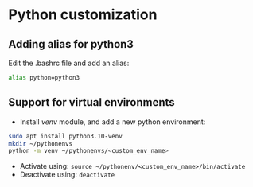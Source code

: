 # Python customization

## Adding alias for python3

Edit the .bashrc file and add an alias:

```bash
alias python=python3
```

## Support for virtual environments

- Install *venv* module, and add a new python environment:

```bash
sudo apt install python3.10-venv
mkdir ~/pythonenvs
python -m venv ~/pythonenvs/<custom_env_name>
```

- Activate using: `source ~/pythonenv/<custom_env_name>/bin/activate`
- Deactivate using: `deactivate`
